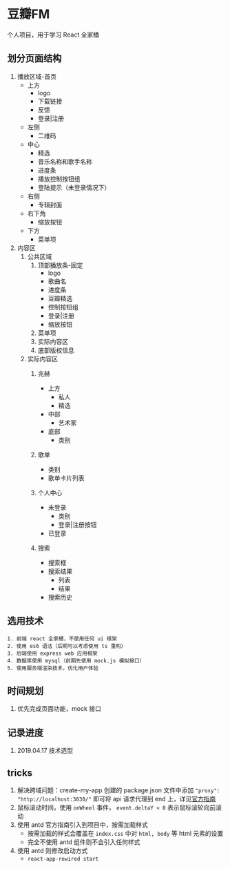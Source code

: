 # 豆瓣FM

个人项目，用于学习 React 全家桶

## 划分页面结构

1. 播放区域-首页
    - 上方
        - logo
        - 下载链接
        - 反馈
        - 登录|注册
    - 左侧
        - 二维码
    - 中心
        - 精选
        - 音乐名称和歌手名称
        - 进度条
        - 播放控制按钮组
        - 登陆提示（未登录情况下）
    - 右侧
        - 专辑封面
    - 右下角
        - 缩放按钮
    - 下方
        - 菜单项
2. 内容区
    1. 公共区域
        1. 顶部播放条-固定
            - logo
            - 歌曲名
            - 进度条
            - 豆瓣精选
            - 控制按钮组
            - 登录|注册
            - 缩放按钮
        2. 菜单项
        3. 实际内容区
        4. 底部版权信息
    2. 实际内容区
        1. 兆赫
            - 上方
                - 私人
                - 精选
            - 中部
                - 艺术家
            - 底部
                - 类别
        2. 歌单
            - 类别
            - 歌单卡片列表
        3. 个人中心
            - 未登录
                - 类别
                - 登录|注册按钮
            - 已登录

        4. 搜索
            - 搜索框
            - 搜索结果
                - 列表
                - 结果
            - 搜索历史

## 选用技术

    1. 前端 react 全家桶，不使用任何 ui 框架
    2. 使用 es6 语法（后期可以考虑使用 ts 重构）
    3. 后端使用 express web 应用框架
    4. 数据库使用 mysql（前期先使用 mock.js 模拟接口）
    5. 使用服务端渲染技术，优化用户体验

## 时间规划

1. 优先完成页面功能，mock 接口

## 记录进度

1. 2019.04.17 技术选型

## tricks

1. 解决跨域问题：create-my-app 创建的 package.json 文件中添加 `"proxy": "http://localhost:3030/"` 即可将 api 请求代理到 end 上，详见[官方指南](https://facebook.github.io/create-react-app/docs/proxying-api-requests-in-development)
2. 鼠标滚动时间，使用 `onWheel` 事件， `event.deltaY < 0` 表示鼠标滚轮向前滚动
3. 使用 antd 官方指南引入到项目中，按需加载样式
    - 按需加载的样式会覆盖在 `index.css` 中对 `html, body` 等 html 元素的设置
    - 完全不使用 antd 组件则不会引入任何样式
4. 使用 antd 则修改启动方式
    - `react-app-rewired start`
